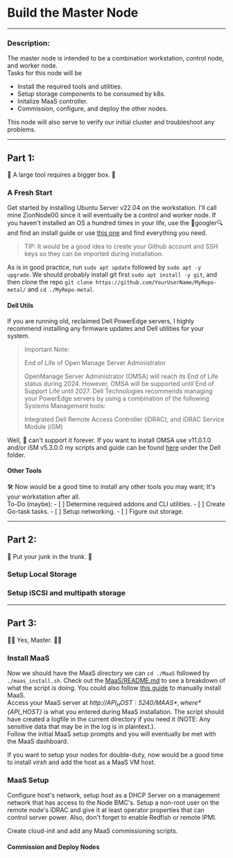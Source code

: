 # Build the Master Node
---

### Description:  
The master node is intended to be a combination workstation, control node, and worker node.  
Tasks for this node will be
- Install the required tools and utilities.
- Setup storage components to be consumed by k8s.
- Initalize MaaS controller.
- Commission, configure, and deploy the other nodes. 

This node will also serve to verify our initial cluster and troubleshoot any problems.  

---

## Part 1:  

🧰 A large tool requires a bigger box. 🧰  

### A Fresh Start

Get started by installing Ubuntu Server v22.04 on the workstation. I'll call mine ZionNode00 since it will eventually be a control and worker node. If you haven't installed an OS a hundred times in your life, use the 🔎googler🔍 and find an install guide or use [this one](https://ubuntu.com/download/server) and find everything you need.  

> TIP: It would be a good idea to create your Github account and SSH keys so they can be imported during installation.  

As is in good practice, run `sudo apt update` followed by `sudo apt -y upgrade`. We should probably install git first `sudo apt install -y git`, and then clone the repo `git clone https://github.com/YourUserName/MyRepo-metal/` and `cd ./MyRepo-metal`.  
  
#### Dell Utils  

If you are running old, reclaimed Dell PowerEdge servers, I highly recommend installing any firmware updates and Dell utilities for your system.

> Important Note:
>
> End of Life of Open Manage Server Administrator
>
> OpenManage Server Administrator (OMSA) will reach its End of Life status during 2024. However, OMSA will be supported until End of Support Life 
> until  2027. Dell Technologies recommends managing your PowerEdge servers by using a combination of the following Systems Management tools:
>
>    Integrated Dell Remote Access Controller (iDRAC), and
>    iDRAC Service Module (iSM) 

Well, 💩 can't support it forever. If you want to install OMSA use v11.0.1.0 and/or iSM v5.3.0.0 my scripts and guide can be found [here](./Dell/README.md) under the Dell folder.  
  
#### Other Tools  
  
🛠️ Now would be a good time to install any other tools you may want; It's your workstation after all.  
To-Do (maybe):
    - [ ] Determine required addons and CLI utilities.
    - [ ] Create Go-task tasks.
    - [ ] Setup networking.
    - [ ] Figure out storage.


---

## Part 2:

🚚 Put your junk in the trunk. 🚚

### Setup Local Storage

### Setup iSCSI and multipath storage

---
  
## Part 3:
  
👯🔗 Yes, Master. 🔗👯

### Install MaaS

Now we should have the MaaS directory we can `cd ./MaaS` followed by `./maas_install.sh`. Check out the [MaaS/README.md](./README.md) to see a breakdown of what the script is doing. You could also follow [this guide](https://maas.io/docs/fresh-installation-of-maas) to manually install MaaS.  
Access your MaaS server at *http://${API_HOST}:5240/MAAS*, where *${API_HOST}* is what you entered during MaaS installation. The script should have created a logfile in the current directory if you need it (NOTE: Any sensitive data that may be in the log is in plaintext.).  
Follow the initial MaaS setup prompts and you will eventually be met with the MaaS dashboard.  
  
If you want to setup your nodes for double-duty, now would be a good time to install *virsh* and add the host as a MaaS VM host.
  
### MaaS Setup

Configure host's network, setup host as a DHCP Server on a management network that has access to the Node BMC's. Setup a non-root user on the remote node's iDRAC and give it at least operator properties that can control server power. Also, don't forget to enable Redfish or remote IPMI.

Create cloud-init and add any MaaS commissioning scripts.

#### Commission and Deploy Nodes